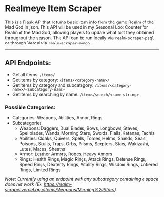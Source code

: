 # Realmeye Item Scraper
This is a Flask API that returns basic item info from the game Realm of the Mad God in json. This API will be used in my Seasonal Loot Counter for Realm of the Mad God, allowing players to update what loot they obtained throughout the season. This API can be run locally via `realm-scraper-psql` or through Vercel via `realm-scraper-mongo`. 

---
## API Endpoints:
- Get all items: `/items/`
- Get items by category: `/items/<category-name>/`
- Get items by category and subcategory: `/items/<category-name>/<subcategory-name>`
- Get items by searching by name: `/items/search/<some-string>`

### Possible Categories:
- Categories: Weapons, Abilities, Armor, Rings
- Subcategories:
    - Weapons: Daggers, Dual Blades, Bows, Longbows, Staves, Spellblades, Wands, Morning Stars, Swords, Flails, Katanas, Tachis
    - Abilities: Cloaks, Quivers, Spells, Tomes, Helms, Shields, Seals, Poisons, Skulls, Traps, Orbs, Prisms, Scepters, Stars, Wakizashi, Lutes, Maces, Sheaths
    - Armor: Leather Armors, Robes, Heavy Armors
    - Rings: Health Rings, Magic Rings, Attack Rings, Defense Rings, Speed Rings, Dexterity Rings, Vitality Rings, Wisdom Rings, Untiered Rings, Limited Rings

_Note: Currently using an endpoint with any subcategory containing a space does not work (Ex: https://realm-scraper.vercel.app/items/Weapons/Morning%20Stars)_
